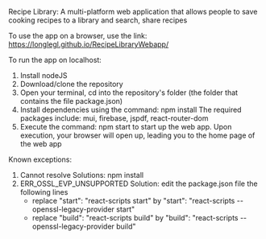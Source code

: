 Recipe Library: A multi-platform web application that allows people to save cooking recipes to a library and search, share recipes

To use the app on a browser, use the link: https://longlegl.github.io/RecipeLibraryWebapp/


To run the app on localhost:
1. Install nodeJS
2. Download/clone the repository
3. Open your terminal, cd into the repository's folder (the folder that contains the file package.json)
4. Install dependencies using the command: npm install <package name>
    The required packages include: mui, firebase, jspdf, react-router-dom
5. Execute the command: npm start to start up the web app. Upon execution, your browser will open up, leading you to the home page of the web app

Known exceptions:
1. Cannot resolve <package>
    Solutions: npm install <package>
2. ERR_OSSL_EVP_UNSUPPORTED
    Solution: edit the package.json file the following lines
    - replace "start": "react-scripts start" by "start": "react-scripts --openssl-legacy-provider start"
    - replace "build": "react-scripts build" by "build": "react-scripts --openssl-legacy-provider build"
